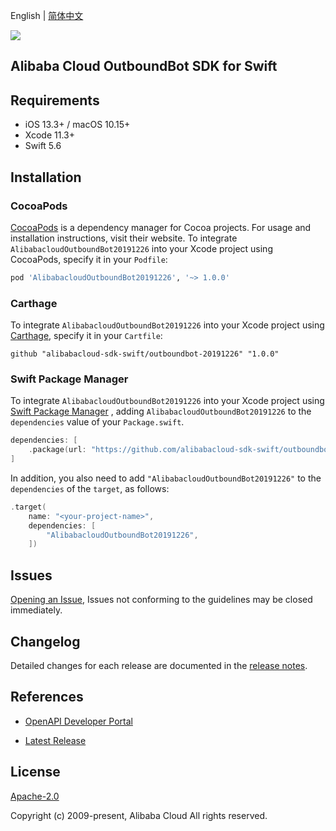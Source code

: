 English | [简体中文](README-CN.md)

![](https://aliyunsdk-pages.alicdn.com/icons/AlibabaCloud.svg)

## Alibaba Cloud OutboundBot SDK for Swift

## Requirements

- iOS 13.3+ / macOS 10.15+
- Xcode 11.3+
- Swift 5.6

## Installation

### CocoaPods

[CocoaPods](https://cocoapods.org) is a dependency manager for Cocoa projects. For usage and installation instructions, visit their website. To integrate `AlibabacloudOutboundBot20191226` into your Xcode project using CocoaPods, specify it in your `Podfile`:

```ruby
pod 'AlibabacloudOutboundBot20191226', '~> 1.0.0'
```

### Carthage

To integrate `AlibabacloudOutboundBot20191226` into your Xcode project using [Carthage](https://github.com/Carthage/Carthage), specify it in your `Cartfile`:

```ogdl
github "alibabacloud-sdk-swift/outboundbot-20191226" "1.0.0"
```

### Swift Package Manager

To integrate `AlibabacloudOutboundBot20191226` into your Xcode project using [Swift Package Manager](https://swift.org/package-manager/) , adding `AlibabacloudOutboundBot20191226` to the `dependencies` value of your `Package.swift`.

```swift
dependencies: [
    .package(url: "https://github.com/alibabacloud-sdk-swift/outboundbot-20191226.git", from: "1.0.0")
]
```

In addition, you also need to add `"AlibabacloudOutboundBot20191226"` to the `dependencies` of the `target`, as follows:

```swift
.target(
    name: "<your-project-name>",
    dependencies: [
        "AlibabacloudOutboundBot20191226",
    ])
```

## Issues

[Opening an Issue](https://github.com/alibabacloud-sdk-swift/outboundbot-20191226/issues/new), Issues not conforming to the guidelines may be closed immediately.

## Changelog

Detailed changes for each release are documented in the [release notes](./ChangeLog.txt).

## References

* [OpenAPI Developer Portal](https://next.api.alibabacloud.com/home)
- [Latest Release](https://github.com/alibabacloud-sdk-swift/outboundbot-20191226)

## License

[Apache-2.0](http://www.apache.org/licenses/LICENSE-2.0)

Copyright (c) 2009-present, Alibaba Cloud All rights reserved.
